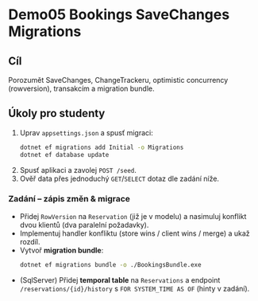 # Demo05 Bookings SaveChanges Migrations

## Cíl
Porozumět SaveChanges, ChangeTrackeru, optimistic concurrency (rowversion), transakcím a migration bundle.
## Úkoly pro studenty
1. Uprav `appsettings.json` a spusť migraci:
   ```bash
   dotnet ef migrations add Initial -o Migrations
   dotnet ef database update
   ```
2. Spusť aplikaci a zavolej `POST /seed`.
3. Ověř data přes jednoduchý `GET`/`SELECT` dotaz dle zadání níže.

### Zadání – zápis změn & migrace
- Přidej `RowVersion` na `Reservation` (již je v modelu) a nasimuluj konflikt dvou klientů (dva paralelní požadavky).
- Implementuj handler konfliktu (store wins / client wins / merge) a ukaž rozdíl.
- Vytvoř **migration bundle**:
  ```bash
  dotnet ef migrations bundle -o ./BookingsBundle.exe
  ```
- (SqlServer) Přidej **temporal table** na `Reservations` a endpoint `/reservations/{id}/history` s `FOR SYSTEM_TIME AS OF` (hinty v zadání).
